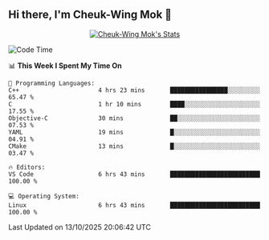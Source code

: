 ## Hi there, I'm Cheuk-Wing Mok 👋

<!--
**mozro0327/mozro0327** is a ✨ _special_ ✨ repository because its `README.md` (this file) appears on your GitHub profile.

Here are some ideas to get you started:

- 🔭 I’m currently working on ...
- 🌱 I’m currently learning ...
- 👯 I’m looking to collaborate on ...
- 🤔 I’m looking for help with ...
- 💬 Ask me about ...
- 📫 How to reach me: ...
- 😄 Pronouns: ...
- ⚡ Fun fact: ...
-->

<p align="center">
  <a href="https://github.com/mozro0327" class="rich-diff-level-one">
    <img src="https://github-readme-stats.vercel.app/api?username=mozro0327&title_color=333&text_color=777" alt="Cheuk-Wing Mok's Stats" >
    <!-- &hide=issues
    <img src="https://github-readme-stats.vercel.app/api?username=mozro0327&hide=issues&title_color=333&text_color=777" alt="Cheuk-Wing Mok's Stats" >
    -->
  </a>
</p>

<!--START_SECTION:waka-->
![Code Time](http://img.shields.io/badge/Code%20Time-3%2C903%20hrs%2018%20mins-blue)

📊 **This Week I Spent My Time On** 

```text
💬 Programming Languages: 
C++                      4 hrs 23 mins       ████████████████░░░░░░░░░   65.47 % 
C                        1 hr 10 mins        ████░░░░░░░░░░░░░░░░░░░░░   17.55 % 
Objective-C              30 mins             ██░░░░░░░░░░░░░░░░░░░░░░░   07.53 % 
YAML                     19 mins             █░░░░░░░░░░░░░░░░░░░░░░░░   04.91 % 
CMake                    13 mins             █░░░░░░░░░░░░░░░░░░░░░░░░   03.47 % 

🔥 Editors: 
VS Code                  6 hrs 43 mins       █████████████████████████   100.00 % 

💻 Operating System: 
Linux                    6 hrs 43 mins       █████████████████████████   100.00 % 
```


 Last Updated on 13/10/2025 20:06:42 UTC
<!--END_SECTION:waka-->
